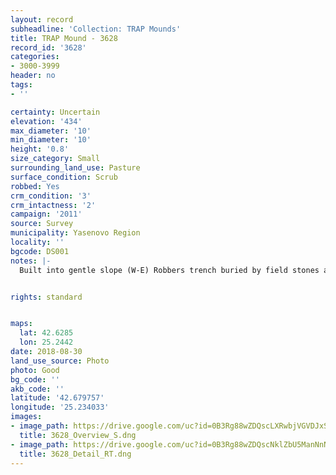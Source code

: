 ```yaml
---
layout: record
subheadline: 'Collection: TRAP Mounds'
title: TRAP Mound - 3628
record_id: '3628'
categories:
- 3000-3999
header: no
tags:
- ''

certainty: Uncertain
elevation: '434'
max_diameter: '10'
min_diameter: '10'
height: '0.8'
size_category: Small
surrounding_land_use: Pasture
surface_condition: Scrub
robbed: Yes
crm_condition: '3'
crm_intactness: '2'
campaign: '2011'
source: Survey
municipality: Yasenovo Region
locality: ''
bgcode: DS001
notes: |-
  Built into gentle slope (W-E) Robbers trench buried by field stones and partly overgrown.


rights: standard


maps:
  lat: 42.6285
  lon: 25.2442
date: 2018-08-30
land_use_source: Photo
photo: Good
bg_code: ''
akb_code: ''
latitude: '42.679757'
longitude: '25.234033'
images:
- image_path: https://drive.google.com/uc?id=0B3Rg88wZDQscLXRwbjVGVDJxSFE
  title: 3628_Overview_S.dng
- image_path: https://drive.google.com/uc?id=0B3Rg88wZDQscNklZbU5ManNnN2M
  title: 3628_Detail_RT.dng
---
```


